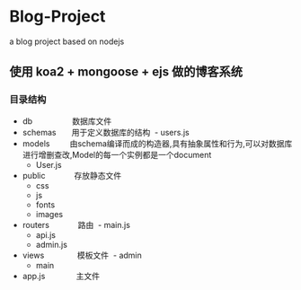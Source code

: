 # Blog-Project
a blog project based on nodejs

## 使用 koa2 + mongoose + ejs 做的博客系统

### 目录结构

- db                  数据库文件
- schemas             用于定义数据库的结构
  - users.js
- models              由schema编译而成的构造器,具有抽象属性和行为,可以对数据库进行增删查改,Model的每一个实例都是一个document
  - User.js
- public              存放静态文件
  - css
  - js
  - fonts
  - images
- routers             路由
  - main.js
  - api.js
  - admin.js
- views               模板文件
  - admin
  - main
- app.js              主文件






